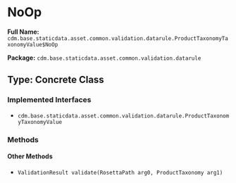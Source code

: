# NoOp

**Full Name:** `cdm.base.staticdata.asset.common.validation.datarule.ProductTaxonomyTaxonomyValue$NoOp`

**Package:** `cdm.base.staticdata.asset.common.validation.datarule`

## Type: Concrete Class

### Implemented Interfaces

- `cdm.base.staticdata.asset.common.validation.datarule.ProductTaxonomyTaxonomyValue`

### Methods

#### Other Methods

- `ValidationResult validate(RosettaPath arg0, ProductTaxonomy arg1)`

